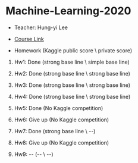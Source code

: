 # Machine-Learning-2020

* Teacher: Hung-yi Lee

* [Course Link](http://speech.ee.ntu.edu.tw/~tlkagk/courses_ML20.html)

* Homework (Kaggle public score \ private score)
  
1. Hw1: Done (strong base line \ simple base line)

2. Hw2: Done (strong base line \ strong base line)

3. Hw3: Done (strong base line \ strong base line)

4. Hw4: Done (strong base line \ strong base line)

5. Hw5: Done (No Kaggle competition)

6. Hw6: Give up (No Kaggle competition)

7. Hw7: Done (strong base line \ --)

8. Hw8: Give up (No Kaggle competition)

9. Hw9: -- (-- \ --)
